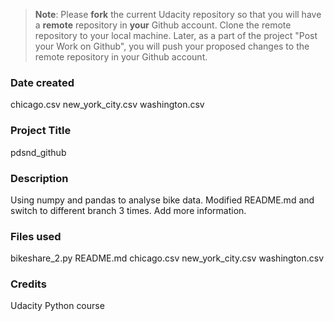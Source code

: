 >**Note**: Please **fork** the current Udacity repository so that you will have a **remote** repository in **your** Github account. Clone the remote repository to your local machine. Later, as a part of the project "Post your Work on Github", you will push your proposed changes to the remote repository in your Github account.

### Date created
chicago.csv
new_york_city.csv
washington.csv

### Project Title
pdsnd_github

### Description
Using numpy and pandas to analyse bike data. Modified README.md and switch to different branch 3 times. Add more information.

### Files used
bikeshare_2.py
README.md
chicago.csv
new_york_city.csv
washington.csv

### Credits
Udacity Python course
